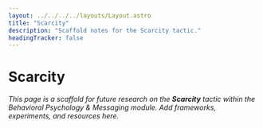 ```yaml
---
layout: ../../../../layouts/Layout.astro
title: "Scarcity"
description: "Scaffold notes for the Scarcity tactic."
headingTracker: false
---
```

# Scarcity

_This page is a scaffold for future research on the **Scarcity** tactic within the Behavioral Psychology & Messaging module. Add frameworks, experiments, and resources here._

